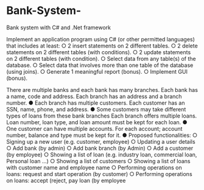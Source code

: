 # Bank-System-
Bank system with C# and .Net framework 

Implement an application program using C# (or other permitted languages) that
includes at least:
○ 2 insert statements on 2 different tables.
○ 2 delete statements on 2 different tables (with conditions).
○ 2 update statements on 2 different tables (with condition).
○ Select data from any table(s) of the database.
○ Select data that involves more than one table of the database (using
joins).
○ Generate 1 meaningful report (bonus).
○ Implement GUI (bonus).


There are multiple banks and each bank has many branches. Each bank has a
name, code and address. Each branch has an address and a branch number.
● Each branch has multiple customers. Each customer has an SSN, name,
phone, and address.
● Some customers may take different types of loans from these bank branches
Each branch offers multiple loans. Loan number, loan type, and loan amount
must be kept for each loan.
● One customer can have multiple accounts. For each account; account number,
balance and type must be kept for it.
● Proposed functionalities:
○ Signing up a new user (e.g. customer, employee)
○ Updating a user details
○ Add bank (by admin)
○ Add bank branch (by Admin)
○ Add a customer (by employee)
○ Showing a list of loan (e.g. industry loan, commercial loan, Personal
loan ...)
○ Showing a list of customers
○ Showing a list of loans with customer name and employee name
○ Performing operations on loans: request and start operation (by
customer)
○ Performing operations on loans: accept (reject, pay loan (by employee
